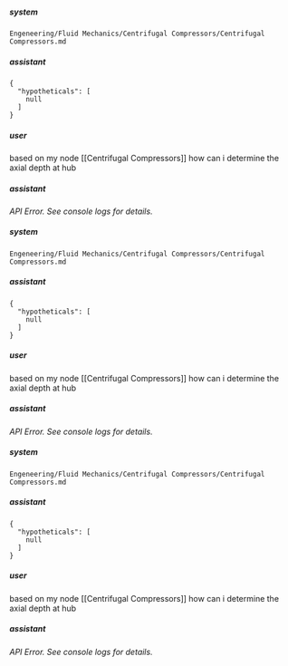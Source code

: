 ##### system
```sc-context
Engeneering/Fluid Mechanics/Centrifugal Compressors/Centrifugal Compressors.md
```


##### assistant
```look_up_notes
{
  "hypotheticals": [
    null
  ]
}
```

##### user
based on my node [[Centrifugal Compressors]]  how can i determine the axial depth at hub


##### assistant
*API Error. See console logs for details.*


##### system
```sc-context
Engeneering/Fluid Mechanics/Centrifugal Compressors/Centrifugal Compressors.md
```


##### assistant
```look_up_notes
{
  "hypotheticals": [
    null
  ]
}
```

##### user
based on my node [[Centrifugal Compressors]]   how can i determine the axial depth at hub


##### assistant
*API Error. See console logs for details.*


##### system
```sc-context
Engeneering/Fluid Mechanics/Centrifugal Compressors/Centrifugal Compressors.md
```


##### assistant
```look_up_notes
{
  "hypotheticals": [
    null
  ]
}
```

##### user
based on my node [[Centrifugal Compressors]]    how can i determine the axial depth at hub


##### assistant
*API Error. See console logs for details.*
